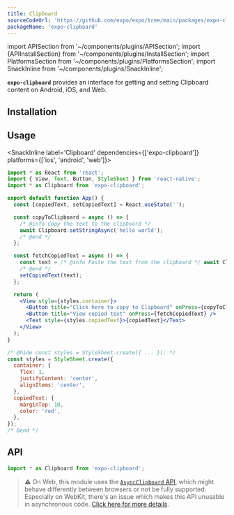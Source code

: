 ```yaml
---
title: Clipboard
sourceCodeUrl: 'https://github.com/expo/expo/tree/main/packages/expo-clipboard'
packageName: 'expo-clipboard'
---
```


import APISection from '~/components/plugins/APISection';
import {APIInstallSection} from '~/components/plugins/InstallSection';
import PlatformsSection from '~/components/plugins/PlatformsSection';
import SnackInline from '~/components/plugins/SnackInline';

**`expo-clipboard`** provides an interface for getting and setting Clipboard content on Android, iOS, and Web.

<PlatformsSection android emulator ios simulator web />

## Installation

<APIInstallSection />

## Usage

<SnackInline label='Clipboard' dependencies={['expo-clipboard']} platforms={['ios', 'android', 'web']}>

```jsx
import * as React from 'react';
import { View, Text, Button, StyleSheet } from 'react-native';
import * as Clipboard from 'expo-clipboard';

export default function App() {
  const [copiedText, setCopiedText] = React.useState('');

  const copyToClipboard = async () => {
    /* @info Copy the text to the clipboard */
    await Clipboard.setStringAsync('hello world');
    /* @end */
  };

  const fetchCopiedText = async () => {
    const text = /* @info Paste the text from the clipboard */ await Clipboard.getStringAsync();
    /* @end */
    setCopiedText(text);
  };

  return (
    <View style={styles.container}>
      <Button title="Click here to copy to Clipboard" onPress={copyToClipboard} />
      <Button title="View copied text" onPress={fetchCopiedText} />
      <Text style={styles.copiedText}>{copiedText}</Text>
    </View>
  );
}

/* @hide const styles = StyleSheet.create({ ... }); */
const styles = StyleSheet.create({
  container: {
    flex: 1,
    justifyContent: 'center',
    alignItems: 'center',
  },
  copiedText: {
    marginTop: 10,
    color: 'red',
  },
});
/* @end */
```

</SnackInline>

## API

```js
import * as Clipboard from 'expo-clipboard';
```

> ⚠️ On Web, this module uses the [`AsyncClipboard` API](https://developer.mozilla.org/en-US/docs/Web/API/Clipboard_API),
> which might behave differently between browsers or not be fully supported.
> Especially on WebKit, there's an issue which makes this API unusable in asynchronous code.
> [Click here for more details](https://bugs.webkit.org/show_bug.cgi?id=222262).

<APISection packageName="expo-clipboard" />
